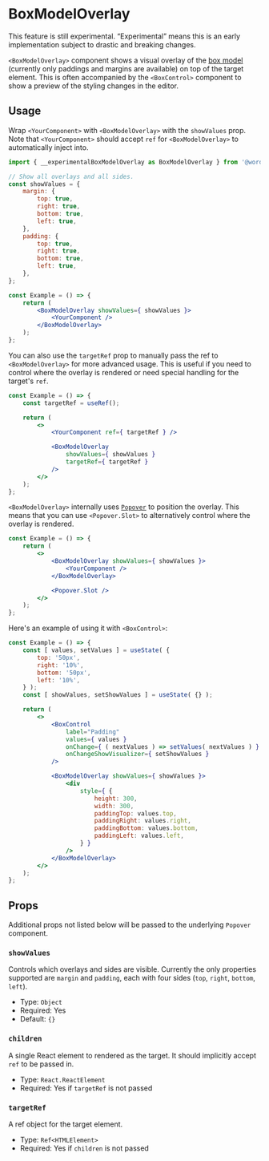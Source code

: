 # BoxModelOverlay

<div class="callout callout-alert">
This feature is still experimental. “Experimental” means this is an early implementation subject to drastic and breaking changes.
</div>

`<BoxModelOverlay>` component shows a visual overlay of the [box model](https://developer.mozilla.org/en-US/docs/Learn/CSS/Building_blocks/The_box_model) (currently only paddings and margins are available) on top of the target element. This is often accompanied by the `<BoxControl>` component to show a preview of the styling changes in the editor.

## Usage

Wrap `<YourComponent>` with `<BoxModelOverlay>` with the `showValues` prop.
Note that `<YourComponent>` should accept `ref` for `<BoxModelOverlay>` to automatically inject into.

```jsx
import { __experimentalBoxModelOverlay as BoxModelOverlay } from '@wordpress/components';

// Show all overlays and all sides.
const showValues = {
	margin: {
		top: true,
		right: true,
		bottom: true,
		left: true,
	},
	padding: {
		top: true,
		right: true,
		bottom: true,
		left: true,
	},
};

const Example = () => {
	return (
		<BoxModelOverlay showValues={ showValues }>
			<YourComponent />
		</BoxModelOverlay>
	);
};
```

You can also use the `targetRef` prop to manually pass the ref to `<BoxModelOverlay>` for more advanced usage. This is useful if you need to control where the overlay is rendered or need special handling for the target's `ref`.

```jsx
const Example = () => {
	const targetRef = useRef();

	return (
		<>
			<YourComponent ref={ targetRef } />

			<BoxModelOverlay
				showValues={ showValues }
				targetRef={ targetRef }
			/>
		</>
	);
};
```

`<BoxModelOverlay>` internally uses [`Popover`](https://github.com/WordPress/gutenberg/blob/HEAD/packages/components/src/popover/README.md) to position the overlay. This means that you can use `<Popover.Slot>` to alternatively control where the overlay is rendered.

```jsx
const Example = () => {
	return (
		<>
			<BoxModelOverlay showValues={ showValues }>
				<YourComponent />
			</BoxModelOverlay>

			<Popover.Slot />
		</>
	);
};
```

Here's an example of using it with `<BoxControl>`:

```jsx
const Example = () => {
	const [ values, setValues ] = useState( {
		top: '50px',
		right: '10%',
		bottom: '50px',
		left: '10%',
	} );
	const [ showValues, setShowValues ] = useState( {} );

	return (
		<>
			<BoxControl
				label="Padding"
				values={ values }
				onChange={ ( nextValues ) => setValues( nextValues ) }
				onChangeShowVisualizer={ setShowValues }
			/>

			<BoxModelOverlay showValues={ showValues }>
				<div
					style={ {
						height: 300,
						width: 300,
						paddingTop: values.top,
						paddingRight: values.right,
						paddingBottom: values.bottom,
						paddingLeft: values.left,
					} }
				/>
			</BoxModelOverlay>
		</>
	);
};
```

## Props

Additional props not listed below will be passed to the underlying `Popover` component.

### `showValues`

Controls which overlays and sides are visible. Currently the only properties supported are `margin` and `padding`, each with four sides (`top`, `right`, `bottom`, `left`).

- Type: `Object`
- Required: Yes
- Default: `{}`

### `children`

A single React element to rendered as the target. It should implicitly accept `ref` to be passed in.

- Type: `React.ReactElement`
- Required: Yes if `targetRef` is not passed

### `targetRef`

A ref object for the target element.

- Type: `Ref<HTMLElement>`
- Required: Yes if `children` is not passed
